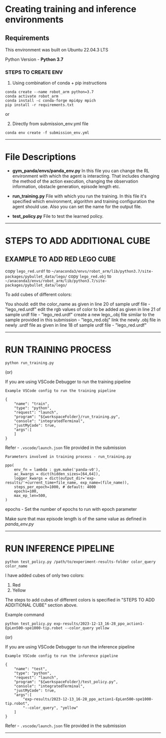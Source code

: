 # Creating training and inference environments

## Requirements

This environment was built on Ubuntu 22.04.3 LTS

Python Version - **Python 3.7**

### STEPS TO CREATE ENV

1. Using combination of conda + pip instructions

```
conda create --name robot_arm python=3.7
conda activate robot_arm
conda install -c conda-forge mpi4py mpich
pip install -r requirements.txt
```

or

2. Directly from submission_env.yml file

```
conda env create -f submission_env.yml
```

--------------------------------

# File Descriptions

- **gym_panda/envs/panda_env.py**
In this file you can change the RL environment with which the agent is interacting.
That includes changing the method of the action execution, changing the observation information, obstacle generation, episode length etc.

- **run_training.py**
File with which you run the training.
In this file it's specified which environment, algorithm and training configuration the agent should use. 
Also you can set the name for the output file.

- **test_policy.py**
File to test the learned policy.

--------------------------------

# STEPS TO ADD ADDITIONAL CUBE

## EXAMPLE TO ADD RED LEGO CUBE
copy `lego_red.urdf` to `~/anaconda3/envs/robot_arm/lib/python3.7/site-packages/pybullet_data/lego/`
copy `lego_red.obj` to `~/anaconda3/envs/robot_arm/lib/python3.7/site-packages/pybullet_data/lego/`

To add cubes of different colors:

You should: 
edit the color_name as given in line 20 of sample urdf file - "lego_red.urdf"
edit the rgb values of color to be added as given in line 21 of sample urdf file - "lego_red.urdf"
create a new lego_<color>.obj file similar to the sample provided in this submission - "lego_red.obj"
link the newly .obj file in newly .urdf file as given in line 18 of sample urdf file - "lego_red.urdf"

--------------------------------

# RUN TRAINING PROCESS

```
python run_training.py
```

(or)

If you are using VSCode Debugger to run the training pipeline

`Example VSCode config to run the training pipeline`
```
{
    "name": "train",
    "type": "python",
    "request": "launch",
    "program": "${workspaceFolder}/run_training.py",
    "console": "integratedTerminal",
    "justMyCode": true,
    "args":[
    ]
}
```

Refer - `.vscode/launch.json` file provided in the submission

`Parameters involved in training process - run_training.py`

```
ppo(
	env_fn = lambda : gym.make('panda-v0'),
	ac_kwargs = dict(hidden_sizes=[64,64]),
	logger_kwargs = dict(output_dir='exp-results/'+current_time+file_name, exp_name=(file_name)),
	steps_per_epoch=1000, # default: 4000
    epochs=100,
    max_ep_len=500,
)
```

epochs - Set the number of epochs to run with epoch parameter

Make sure that max episode length is of the same value as defined in *panda_env.py*

--------------------------------

# RUN INFERENCE PIPELINE

```
python test_policy.py /path/to/experiment-results-folder color_query color_name
```

I have added cubes of only two colors:
1. Red
2. Yellow

The steps to add cubes of different colors is specified in "STEPS TO ADD ADDITIONAL CUBE" section above.

Example command
```
python test_policy.py exp-results/2023-12-13_16-28_ppo_action1-EpLen500-spe1000-tip.robot --color_query yellow
```

(or)

If you are using VSCode Debugger to run the inference pipeline

`Example VSCode config to run the inference pipeline`
```
{
    "name": "test",
    "type": "python",
    "request": "launch",
    "program": "${workspaceFolder}/test_policy.py",
    "console": "integratedTerminal",
    "justMyCode": true,
    "args":[
        "exp-results/2023-12-13_16-28_ppo_action1-EpLen500-spe1000-tip.robot",
        "--color_query", "yellow"
    ]
}
```

Refer - `.vscode/launch.json` file provided in the submission

--------------------------------




